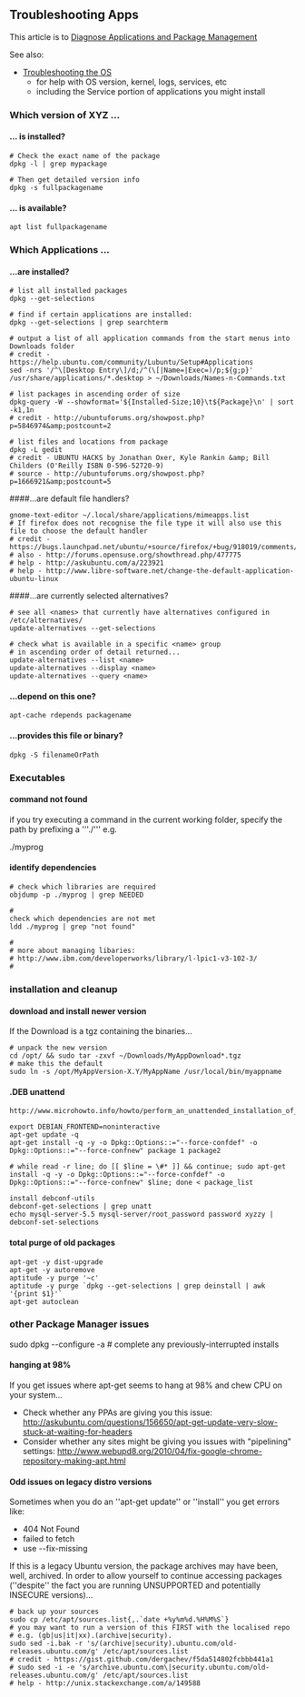 ## Troubleshooting Apps

This article is to [Diagnose Applications and Package Management](https://github.com/artmg/lubuild/blob/master/help/diagnose/apps-and-packages.md)

See also:

* [Troubleshooting the OS](https://github.com/artmg/lubuild/blob/master/help/diagnose/operating-system.md)
	* for help with OS version, kernel, logs, services, etc
	* including the Service portion of applications you might install


### Which version of XYZ ...

#### ... is installed?
 
```
# Check the exact name of the package
dpkg -l | grep mypackage

# Then get detailed version info
dpkg -s fullpackagename
```

#### ... is available?

```
apt list fullpackagename
```

### Which Applications ...

#### ...are installed? 

```
# list all installed packages
dpkg --get-selections

# find if certain applications are installed:
dpkg --get-selections | grep searchterm

# output a list of all application commands from the start menus into Downloads folder
# credit - https://help.ubuntu.com/community/Lubuntu/Setup#Applications
sed -nrs '/^\[Desktop Entry\]/d;/^(\[|Name=|Exec=)/p;${g;p}' /usr/share/applications/*.desktop > ~/Downloads/Names-n-Commands.txt 

# list packages in ascending order of size
dpkg-query -W --showformat='${Installed-Size;10}\t${Package}\n' | sort -k1,1n
# credit - http://ubuntuforums.org/showpost.php?p=5846974&amp;postcount=2

# list files and locations from package
dpkg -L gedit
# credit - UBUNTU HACKS by Jonathan Oxer, Kyle Rankin &amp; Bill Childers (O'Reilly ISBN 0-596-52720-9)
# source - http://ubuntuforums.org/showpost.php?p=1666921&amp;postcount=5
```

####...are default file handlers?

```
gnome-text-editor ~/.local/share/applications/mimeapps.list
# If firefox does not recognise the file type it will also use this file to choose the default handler
# credit - https://bugs.launchpad.net/ubuntu/+source/firefox/+bug/918019/comments/12
# also - http://forums.opensuse.org/showthread.php/477775
# help - http://askubuntu.com/a/223921
# help - http://www.libre-software.net/change-the-default-application-ubuntu-linux
```

####...are currently selected alternatives?

```
# see all <names> that currently have alternatives configured in /etc/alternatives/
update-alternatives --get-selections

# check what is available in a specific <name> group
# in ascending order of detail returned...
update-alternatives --list <name>
update-alternatives --display <name>
update-alternatives --query <name>
```

#### ...depend on this one? 

```
apt-cache rdepends packagename
```

#### ...provides this file or binary?

```
dpkg -S filenameOrPath
```

### Executables 

#### command not found 

if you try executing a command in the current working folder, specify the path by prefixing a '''./''' e.g.

 ./myprog

#### identify dependencies

```
# check which libraries are required
objdump -p ./myprog | grep NEEDED

#
check which dependencies are not met 
ldd ./myprog | grep "not found"

#
# more about managing libaries:
# http://www.ibm.com/developerworks/library/l-lpic1-v3-102-3/
# 
```

### installation and cleanup

#### download and install newer version

If the Download is a tgz containing the binaries...

```
# unpack the new version
cd /opt/ && sudo tar -zxvf ~/Downloads/MyAppDownload*.tgz
# make this the default
sudo ln -s /opt/MyAppVersion-X.Y/MyAppName /usr/local/bin/myappname
```


#### .DEB unattend

```
http://www.microhowto.info/howto/perform_an_unattended_installation_of_a_debian_package.html

export DEBIAN_FRONTEND=noninteractive
apt-get update -q
apt-get install -q -y -o Dpkg::Options::="--force-confdef" -o Dpkg::Options::="--force-confnew" package 1 package2

# while read -r line; do [[ $line = \#* ]] && continue; sudo apt-get install -q -y -o Dpkg::Options::="--force-confdef" -o Dpkg::Options::="--force-confnew" $line; done < package_list

install debconf-utils
debconf-get-selections | grep unatt
echo mysql-server-5.5 mysql-server/root_password password xyzzy | debconf-set-selections
```
#### total purge of old packages

```
apt-get -y dist-upgrade
apt-get -y autoremove
aptitude -y purge '~c'
aptitude -y purge `dpkg --get-selections | grep deinstall | awk '{print $1}'`
apt-get autoclean
```

### other Package Manager issues ###

 sudo dpkg --configure -a      # complete any previously-interrupted installs

#### hanging at 98% ####

If you get issues where apt-get seems to hang at 98% and chew CPU on your system...

* Check whether any PPAs are giving you this issue: http://askubuntu.com/questions/156650/apt-get-update-very-slow-stuck-at-waiting-for-headers
* Consider whether any sites might be giving you issues with "pipelining" settings: http://www.webupd8.org/2010/04/fix-google-chrome-repository-making-apt.html

#### Odd issues on legacy distro versions ####

Sometimes when you do an ''apt-get update'' or ''install'' you get errors like:

* 404 Not Found
* failed to fetch
* use --fix-missing

If this is a legacy Ubuntu version, the package archives may have been, well, archived. In order to allow yourself to continue accessing packages (''despite'' the fact you are running UNSUPPORTED and potentially INSECURE versions)...

```
# back up your sources
sudo cp /etc/apt/sources.list{,.`date +%y%m%d.%H%M%S`}
# you may want to run a version of this FIRST with the localised repo
# e.g. (gb|us|it|xx).(archive|security).
sudo sed -i.bak -r 's/(archive|security).ubuntu.com/old-releases.ubuntu.com/g' /etc/apt/sources.list
# credit - https://gist.github.com/dergachev/f5da514802fcbbb441a1
# sudo sed -i -e 's/archive.ubuntu.com\|security.ubuntu.com/old-releases.ubuntu.com/g' /etc/apt/sources.list
# help - http://unix.stackexchange.com/a/149588
```

